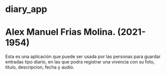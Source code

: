 # diary_app

<h1>Alex Manuel Frias Molina. (2021-1954)</h1>


<p>Esta es una aplicación que puede ser usada por las personas para guardar entradas tipo diario, en las que podra registrar una vivencia con su foto, titulo, descripcion, fecha y audio.</p>
